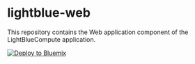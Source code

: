 # lightblue-web

This repository contains the Web application component of the LightBlueCompute application.


[![Deploy to Bluemix](https://bluemix.net/deploy/button.png)](https://bluemix.net/deploy?repository=https://github.com/avrt/lightblue-web&branch=master)

